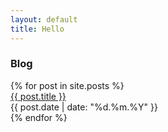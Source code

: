 ```yaml
---
layout: default
title: Hello
---
```


<div class="text-center"><h3>Blog</h3></div>

<div>
	{% for post in site.posts %}
	    <div class="post">
	    	<div class="post-title">
	        	<a href="{{ post.url }}">{{ post.title }}</a>
	    		<div class="post-date">
	    			{{ post.date | date: "%d.%m.%Y" }}
	    		</div>
	    	</div>
	    </div>
	{% endfor %}
</div>
